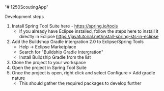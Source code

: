"# 1250ScoutingApp" 

Development steps
1. Install Spring Tool Suite here - https://spring.io/tools
    - If you already have Eclipse installed, follow the steps here to install it directly in Eclipse https://javatutorial.net/install-spring-sts-in-eclipse
2. Add the Buildshop Gradle intergration 2.0 to Eclipse/Spring Tools
    - Help -> Eclipse Marketplace
    - Search for "Buildship Gradle Intergration"
    - Install Buildship Gradle from the list
3. Clone the project to your workspace
4. Open the project in Spring Tool Suite
5. Once the project is open, right click and select Configure > Add gradle nature
    - This should gather the required packages to develop further
